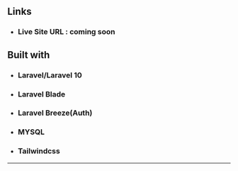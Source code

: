 ## Links

- ### Live Site URL : coming soon

## Built with
-   ### Laravel/Laravel 10
-   ### Laravel Blade
-   ### Laravel Breeze(Auth)
-   ### MYSQL
-   ### Tailwindcss


****